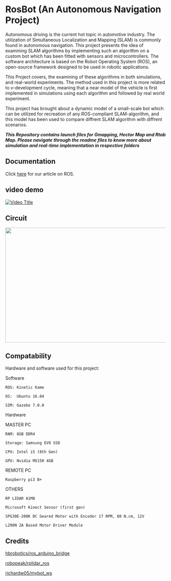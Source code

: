 # RosBot (An Autonomous Navigation Project)

Autonomous driving is the current hot topic in automotive industry. The utilization of Simultaneous Localization and Mapping (SLAM) is commonly found in autonomous navigation. This project presents the idea of examining SLAM algorithms by implementing such an algorithm on a custom bot which has been fitted with sensors and microcontrollers. The software architecture is based on the Robot Operating System (ROS), an open-source framework designed to be used in robotic applications.

This Project covers, the examining of these algorithms in both simulations, and real-world experiments. The method used in this project is more related to v-development cycle, meaning that a near model of the vehicle is first implemented in simulations using each algorithm and followed by real world experiment.

This project has brought about a dynamic model of a small-scale bot which can be utilized for recreation of any ROS-compliant SLAM-algorithm, and this model has been used to compare diffrent SLAM algorithm with diffrent scenarios.

**_This Repository contains launch files for Gmapping, Hector Map and Rtab Map.
Please navigate through the readme files to know more about simulation and real-time implementation in respective folders_**

## Documentation

Click [here](https://github.com/hamsadatta/RosBot/wiki/1.-Understanding-ROS) for our article on ROS.

## video demo

[![Video Title](https://i.ytimg.com/an_webp/0BfArKlX1TU/mqdefault_6s.webp?du=3000&sqp=CKqzx6sG&rs=AOn4CLC_sPFr47xAsecYLkRbHaHbTPb56A)](https://www.youtube.com/watch?v=0BfArKlX1TU)


## Circuit

<img src="Images/circuit.png" width="540" height="360">

## Compatability

Hardware and software used for this project:


Software

    ROS: Kinetic Kame

    OS:  Ubuntu 16.04

    SIM: Gazebo 7.0.0

Hardware

MASTER PC

    RAM: 8GB DDR4

    Storage: Samsung EVO SSD

    CPU: Intel i5 (8th Gen)

    GPU: Nvidia MX150 4GB

 REMOTE PC

    Raspberry pi3 B+

 OTHERS

    RP LIDAR A1M8

    Microsoft Kinect Sensor (first gen)

    SPG30E-200K DC Geared Motor with Encoder 17 RPM, 80 N.cm, 12V

    L298N 2A Based Motor Driver Module
    
    
 ## Credits

   [ hbrobotics/ros_arduino_bridge ](https://github.com/hbrobotics/ros_arduino_bridge)
    
   [ robopeak/rplidar_ros ](https://github.com/robopeak/rplidar_ros)
    
   [ richardw05/mybot_ws ](https://github.com/richardw05/mybot_ws)
    
   
